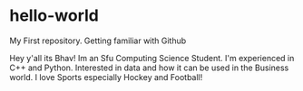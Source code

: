 # hello-world
My First repository. Getting familiar with Github

Hey y'all its Bhav! Im an Sfu Computing Science Student. I'm experienced in C++ and Python.
Interested in data and how it can be used in the Business world.
I love Sports especially Hockey and Football!
